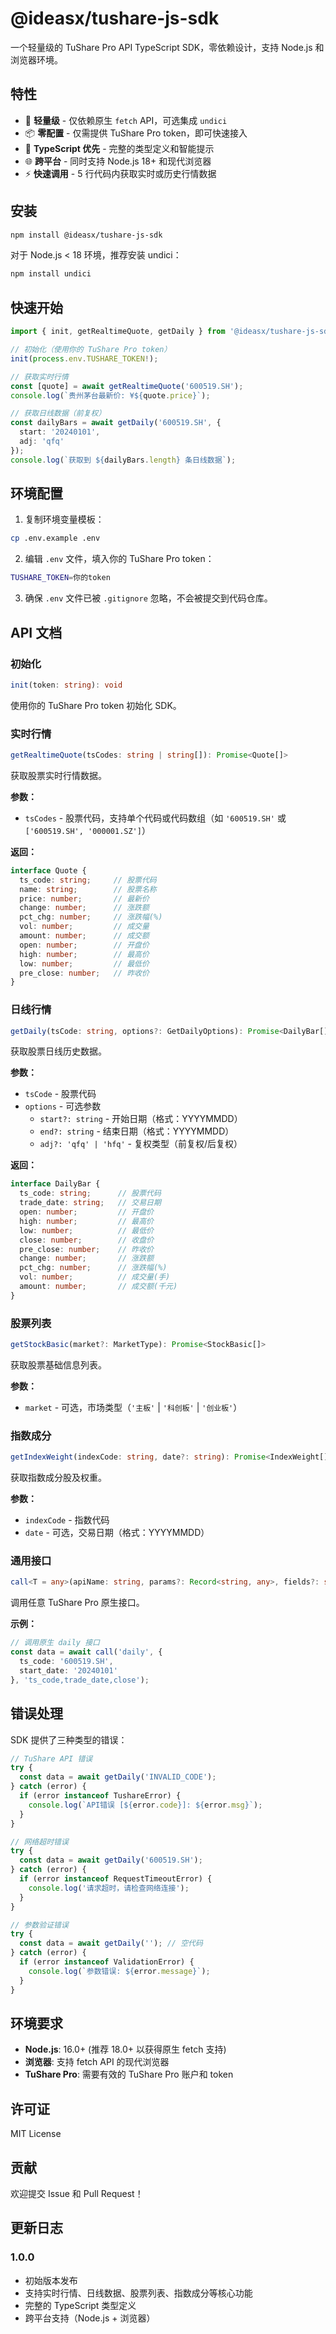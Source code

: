 # @ideasx/tushare-js-sdk

一个轻量级的 TuShare Pro API TypeScript SDK，零依赖设计，支持 Node.js 和浏览器环境。

## 特性

- 🚀 **轻量级** - 仅依赖原生 `fetch` API，可选集成 `undici`
- 📦 **零配置** - 仅需提供 TuShare Pro token，即可快速接入
- 🔧 **TypeScript 优先** - 完整的类型定义和智能提示
- 🌐 **跨平台** - 同时支持 Node.js 18+ 和现代浏览器
- ⚡ **快速调用** - 5 行代码内获取实时或历史行情数据

## 安装

```bash
npm install @ideasx/tushare-js-sdk
```

对于 Node.js < 18 环境，推荐安装 undici：

```bash
npm install undici
```

## 快速开始

```typescript
import { init, getRealtimeQuote, getDaily } from '@ideasx/tushare-js-sdk';

// 初始化（使用你的 TuShare Pro token）
init(process.env.TUSHARE_TOKEN!);

// 获取实时行情
const [quote] = await getRealtimeQuote('600519.SH');
console.log(`贵州茅台最新价: ¥${quote.price}`);

// 获取日线数据（前复权）
const dailyBars = await getDaily('600519.SH', { 
  start: '20240101', 
  adj: 'qfq' 
});
console.log(`获取到 ${dailyBars.length} 条日线数据`);
```

## 环境配置

1. 复制环境变量模板：
```bash
cp .env.example .env
```

2. 编辑 `.env` 文件，填入你的 TuShare Pro token：
```bash
TUSHARE_TOKEN=你的token
```

3. 确保 `.env` 文件已被 `.gitignore` 忽略，不会被提交到代码仓库。

## API 文档

### 初始化

```typescript
init(token: string): void
```

使用你的 TuShare Pro token 初始化 SDK。

### 实时行情

```typescript
getRealtimeQuote(tsCodes: string | string[]): Promise<Quote[]>
```

获取股票实时行情数据。

**参数：**
- `tsCodes` - 股票代码，支持单个代码或代码数组（如 `'600519.SH'` 或 `['600519.SH', '000001.SZ']`）

**返回：**
```typescript
interface Quote {
  ts_code: string;     // 股票代码
  name: string;        // 股票名称
  price: number;       // 最新价
  change: number;      // 涨跌额
  pct_chg: number;     // 涨跌幅(%)
  vol: number;         // 成交量
  amount: number;      // 成交额
  open: number;        // 开盘价
  high: number;        // 最高价
  low: number;         // 最低价
  pre_close: number;   // 昨收价
}
```

### 日线行情

```typescript
getDaily(tsCode: string, options?: GetDailyOptions): Promise<DailyBar[]>
```

获取股票日线历史数据。

**参数：**
- `tsCode` - 股票代码
- `options` - 可选参数
  - `start?: string` - 开始日期（格式：YYYYMMDD）
  - `end?: string` - 结束日期（格式：YYYYMMDD）
  - `adj?: 'qfq' | 'hfq'` - 复权类型（前复权/后复权）

**返回：**
```typescript
interface DailyBar {
  ts_code: string;      // 股票代码
  trade_date: string;   // 交易日期
  open: number;         // 开盘价
  high: number;         // 最高价
  low: number;          // 最低价
  close: number;        // 收盘价
  pre_close: number;    // 昨收价
  change: number;       // 涨跌额
  pct_chg: number;      // 涨跌幅(%)
  vol: number;          // 成交量(手)
  amount: number;       // 成交额(千元)
}
```

### 股票列表

```typescript
getStockBasic(market?: MarketType): Promise<StockBasic[]>
```

获取股票基础信息列表。

**参数：**
- `market` - 可选，市场类型（`'主板'` | `'科创板'` | `'创业板'`）

### 指数成分

```typescript
getIndexWeight(indexCode: string, date?: string): Promise<IndexWeight[]>
```

获取指数成分股及权重。

**参数：**
- `indexCode` - 指数代码
- `date` - 可选，交易日期（格式：YYYYMMDD）

### 通用接口

```typescript
call<T = any>(apiName: string, params?: Record<string, any>, fields?: string): Promise<T[]>
```

调用任意 TuShare Pro 原生接口。

**示例：**
```typescript
// 调用原生 daily 接口
const data = await call('daily', {
  ts_code: '600519.SH',
  start_date: '20240101'
}, 'ts_code,trade_date,close');
```

## 错误处理

SDK 提供了三种类型的错误：

```typescript
// TuShare API 错误
try {
  const data = await getDaily('INVALID_CODE');
} catch (error) {
  if (error instanceof TushareError) {
    console.log(`API错误 [${error.code}]: ${error.msg}`);
  }
}

// 网络超时错误
try {
  const data = await getDaily('600519.SH');
} catch (error) {
  if (error instanceof RequestTimeoutError) {
    console.log('请求超时，请检查网络连接');
  }
}

// 参数验证错误
try {
  const data = await getDaily(''); // 空代码
} catch (error) {
  if (error instanceof ValidationError) {
    console.log(`参数错误: ${error.message}`);
  }
}
```

## 环境要求

- **Node.js**: 16.0+ (推荐 18.0+ 以获得原生 fetch 支持)
- **浏览器**: 支持 fetch API 的现代浏览器
- **TuShare Pro**: 需要有效的 TuShare Pro 账户和 token

## 许可证

MIT License

## 贡献

欢迎提交 Issue 和 Pull Request！

## 更新日志

### 1.0.0
- 初始版本发布
- 支持实时行情、日线数据、股票列表、指数成分等核心功能
- 完整的 TypeScript 类型定义
- 跨平台支持（Node.js + 浏览器）